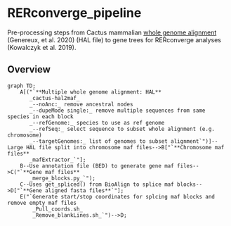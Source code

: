 # RERconverge_pipeline
Pre-processing steps from Cactus mammalian  [whole genome alignment](https://zoonomiaproject.org/the-data/) (Genereux, et al. 2020) (HAL file) to gene trees for RERconverge analyses (Kowalczyk et al. 2019). 

## Overview

```mermaid
graph TD;
    A[("`**Multiple whole genome alignment: HAL**
       _cactus-hal2maf_
       _--noAnc:_ remove ancestral nodes
       _--dupeMode single:_ remove multiple sequences from same species in each block
       _--refGenome:_ species to use as ref genome
       _--refSeq:_ select sequence to subset whole alignment (e.g. chromosome)
       _--targetGenomes:_ list of genomes to subset alignment`")]--Large HAL file split into chromosome maf files-->B["`**Chromosome maf files**
       _mafExtractor_`"];
    B--Use annotation file (BED) to generate gene maf files-->C("`**Gene maf files**
       _merge_blocks.py_`");
    C--Uses get_spliced() from BioAlign to splice maf blocks-->D["`**Gene aligned fasta files**`"];
    E("`Generate start/stop coordinates for splcing maf blocks and remove empty maf files
        _Pull_coords.sh_
        _Remove_blankLines.sh_`")-->D;
```

